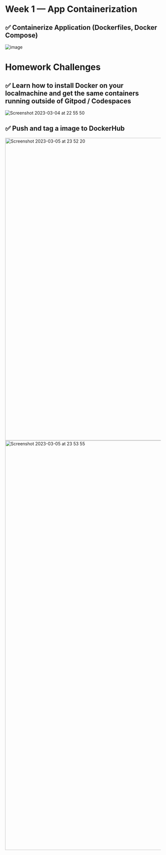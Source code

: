 # Week 1 — App Containerization

## :white_check_mark:  Containerize Application (Dockerfiles, Docker Compose)

![image](https://user-images.githubusercontent.com/47042467/221966565-1d0fab02-76a9-4f17-925f-6ed66873bff1.png)

# Homework Challenges

## :white_check_mark: Learn how to install Docker on your localmachine and get the same containers running outside of Gitpod / Codespaces

![Screenshot 2023-03-04 at 22 55 50](https://user-images.githubusercontent.com/47042467/222926188-9755357f-411d-4a84-873b-858f012b3915.png)

## :white_check_mark: Push and tag a image to DockerHub 

<img width="975" alt="Screenshot 2023-03-05 at 23 52 20" src="https://user-images.githubusercontent.com/47042467/222985362-bd195958-013e-4a51-81bf-769e04ec7629.png">

<img width="1320" alt="Screenshot 2023-03-05 at 23 53 55" src="https://user-images.githubusercontent.com/47042467/222985404-9c5ca80b-5757-4249-b3fb-ff30505600e4.png">


